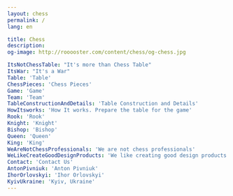 ```yaml
---
layout: chess
permalink: /
lang: en

title: Chess
description: 
og-image: http://rooooster.com/content/chess/og-chess.jpg

ItsNotChessTable: "It's more than Chess Table"
ItsWar: "It's a War"
Table: 'Table'
ChessPieces: 'Chess Pieces'
Game: 'Game'
Team: 'Team'
TableConstructionAndDetails: 'Table Construction and Details'
HowItsworks: 'How It works. Prepare the table for the game'
Rook: 'Rook'
Knight: 'Knight'
Bishop: 'Bishop'
Queen: 'Queen'
King: 'King'
WeAreNotChessProfessionals: 'We are not chess professionals'
WeLikeCreateGoodDesignProducts: 'We like creating good design products'
Contact: 'Contact Us'
AntonPivniuk: 'Anton Pivniuk'
IhorOrlovskyi: 'Ihor Orlovskyi'
KyivUkraine: 'Kyiv, Ukraine'
---
```

